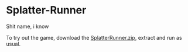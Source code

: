 # Splatter-Runner
Shit name, i know


To try out the game, download the <a href="https://github.com/ScratchForFun/Splatter-Runner/raw/master/SplatterRunner.zip">SplatterRunner.zip</a>, extract and run as usual.
